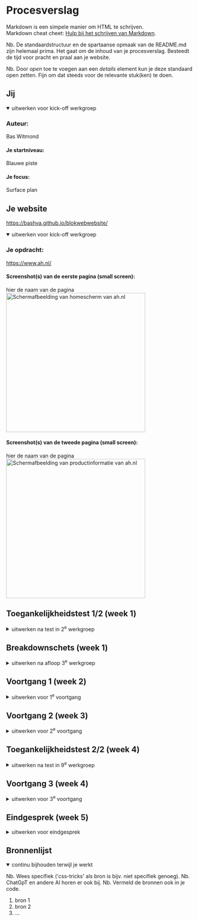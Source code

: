 # Procesverslag
Markdown is een simpele manier om HTML te schrijven.  
Markdown cheat cheet: [Hulp bij het schrijven van Markdown](https://github.com/adam-p/markdown-here/wiki/Markdown-Cheatsheet).

Nb. De standaardstructuur en de spartaanse opmaak van de README.md zijn helemaal prima. Het gaat om de inhoud van je procesverslag. Besteedt de tijd voor pracht en praal aan je website.

Nb. Door *open* toe te voegen aan een *details* element kun je deze standaard open zetten. Fijn om dat steeds voor de relevante stuk(ken) te doen.





## Jij

<details open>
  <summary>uitwerken voor kick-off werkgroep</summary>

  ### Auteur:
  Bas Witmond

  #### Je startniveau:
  Blauwe piste

  #### Je focus:
  Surface plan
 
</details>





## Je website
 https://bashva.github.io/blokwebwebsite/

<details open>
  <summary>uitwerken voor kick-off werkgroep</summary>

  ### Je opdracht:
  https://www.ah.nl/

  #### Screenshot(s) van de eerste pagina (small screen): 
  hier de naam van de pagina  
  <img src="readme-images/ahhomepage.png" width="375px" alt="Schermafbeelding van homescherm van ah.nl">

  #### Screenshot(s) van de tweede pagina (small screen):
  hier de naam van de pagina  
  <img src="readme-images/ahproductpagina.png" width="375px" alt="Schermafbeelding van productinformatie van ah.nl">
 
</details>



## Toegankelijkheidstest 1/2 (week 1)

<details>
  <summary>uitwerken na test in 2<sup>e</sup> werkgroep</summary>

  ### Bevindingen
  Lijst met je bevindingen die in de test naar voren kwamen:

  Menu pagina:
  -Screenreader noemt alle dingen die in de website naar voren moeten komen op. 
  -Was voor mij allemaal vrij helder om de menu pagina met de screenreader te gebruiken.

  Restaurant pagina:
  -Screenreader leest alle onderdelen goed voor en snapt ook dat de screenreader bij afbeeldingen uitleg geeft.
   Zo wordt de ALT bij vrijwel elke afbeelding ook voorgelezen.
  -Was voor mij allemaal vrij helder om de menu pagina met de screenreader te gebruiken.


  WCAG CHECKLIST: (VOOR AH.NL)

Algemeen
  HTML-validatie: De HTML-code bevat geen fouten.
  Alt-teksten: Alle afbeeldingen hebben bijbehorende goede alt-teksten.
  Focusstijl: Interactieve elementen hebben een zichtbare en duidelijke focusstijl.
  Toetsenbordnavigatie: Over het algemeen werkt de toetsenbordnavigatie goed, maar sommige menu-opties zijn lastig te bereiken met alleen het toetsenbord.

Problemen
  Logische heading-structuur: Niet alle koppen staan in de juiste volgorde, wat het lastig maakt om de website met een screenreader te gebruiken.
  Decoratieve afbeeldingen: Sommige afbeeldingen die een decoratief doel hebben, worden onnodig voorgelezen.
  Formuliervelden: Een paar invoervelden missen duidelijke labels, wat verwarrend is voor de screenreader.
  Skip-links: De skip-link is aanwezig, maar niet altijd goed zichtbaar.
  Contrastproblemen: Sommige teksten hebben te weinig kleurcontrast, vooral blauwe tekst op een witte achtergrond.

Verbeterpunten
  Heading-structuur: Koppen moeten logische geordend zijn.
  Alt-attributen: Lege alt voor decoratie afbeeldingen
  Labels voor invoervelden: Duidelijke labels aan formulieren. 
  Kleurcontrast: Kleuren aanpassen naar toegankelijkheid.

</details>



## Breakdownschets (week 1)

<details>
  <summary>uitwerken na afloop 3<sup>e</sup> werkgroep</summary>

  ### de hele pagina: 
  <img src="readme-images/dummy-plaatje.jpg" width="375px" alt="breakdown van de hele pagina">

  ### dynamisch deel (bijv menu): 
  <img src="readme-images/dummy-plaatje.jpg" width="375px" alt="breakdown van een dynamisch deel">

  ### wellicht nog een dynamisch deel (bijv filter): 
  <img src="readme-images/dummy-plaatje.jpg" width="375px" alt="breakdown van nog een dynamisch deel">

</details>





## Voortgang 1 (week 2)

<details>
  <summary>uitwerken voor 1<sup>e</sup> voortgang</summary>

  ### Stand van zaken
  hier dit ging goed & dit was lastig (neem ook screenshots op van delen van je website en code)


  ### Agenda voor meeting
  samen met je groepje opstellen

  | student 1      | student 2          | student 3    | student 4        |
  | ---            | ---                | ---          | ---              |
  | dit bespreken  | en dit             | en ik dit    | en dan ik dat    |
  | en dat ook nog | dit als er tijd is | nog een punt | dit wil ik zeker |
  | ...            | ...                | ...          | ...              |


  ### Verslag van meeting
  hier na afloop snel de uitkomsten van de meeting vastleggen

  - punt 1
  - punt 2
  - nog een punt
  - ...

</details>





## Voortgang 2 (week 3)

<details>
  <summary>uitwerken voor 2<sup>e</sup> voortgang</summary>

  ### Stand van zaken
  hier dit ging goed & dit was lastig (neem ook screenshots op van delen van je website en code)


  ### Agenda voor meeting
  samen met je groepje opstellen

  | student 1      | student 2          | student 3    | student 4        |
  | ---            | ---                | ---          | ---              |
  | dit bespreken  | en dit             | en ik dit    | en dan ik dat    |
  | en dat ook nog | dit als er tijd is | nog een punt | dit wil ik zeker |
  | ...            | ...                | ...          | ...              |


  ### Verslag van meeting
  hier na afloop snel de uitkomsten van de meeting vastleggen

  - punt 1
  - punt 2
  - nog een punt
- ...

</details>





## Toegankelijkheidstest 2/2 (week 4)

<details>
  <summary>uitwerken na test in 9<sup>e</sup> werkgroep</summary>

  ### Bevindingen
  Lijst met je bevindingen die in de test naar voren kwamen (geef ook aan wat er verbeterd is):

</details>





## Voortgang 3 (week 4)

<details>
  <summary>uitwerken voor 3<sup>e</sup> voortgang</summary>

  ### Stand van zaken
  hier dit ging goed & dit was lastig (neem ook screenshots op van delen van je website en code)


  ### Agenda voor meeting
  samen met je groepje opstellen

  | student 1      | student 2          | student 3    | student 4        |
  | ---            | ---                | ---          | ---              |
  | dit bespreken  | en dit             | en ik dit    | en dan ik dat    |
  | en dat ook nog | dit als er tijd is | nog een punt | dit wil ik zeker |
  | ...            | ...                | ...          | ...              |


  ### Verslag van meeting
  hier na afloop snel de uitkomsten van de meeting vastleggen

  - punt 1
  - punt 2
  - nog een punt
  - ...

</details>





## Eindgesprek (week 5)

<details>
  <summary>uitwerken voor eindgesprek</summary>

  ### Je uitkomst - karakteristiek screenshots:
  <img src="readme-images/dummy-plaatje.jpg" width="375px" alt="uitomst opdracht 1">


  ### Dit ging goed/Heb ik geleerd: 
  Korte omschrijving met plaatjes

  <img src="readme-images/dummy-plaatje.jpg" width="375px" alt="top">


  ### Dit was lastig/Is niet gelukt:
  Korte omschrijving met plaatjes

  <img src="readme-images/dummy-plaatje.jpg" width="375px" alt="bummer">
</details>





## Bronnenlijst

<details open>
  <summary>continu bijhouden terwijl je werkt</summary>

  Nb. Wees specifiek ('css-tricks' als bron is bijv. niet specifiek genoeg). 
  Nb. ChatGpT en andere AI horen er ook bij.
  Nb. Vermeld de bronnen ook in je code.

  1. bron 1
  2. bron 2
  3. ...

</details>